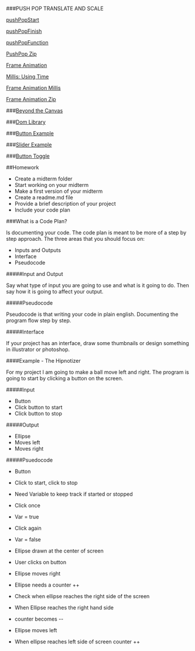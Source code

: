 ###PUSH POP TRANSLATE AND SCALE

[pushPopStart](https://github.com/zevenrodriguez/CIM540-640/blob/master/examples/p5Examples/week7/pushPopStart/sketch.js)

[pushPopFinish](https://github.com/zevenrodriguez/CIM540-640/blob/master/examples/p5Examples/week7/pushPopFinish/sketch.js)

[pushPopFunction](https://github.com/zevenrodriguez/CIM540-640/blob/master/examples/p5Examples/week7/pushPopFunction/sketch.js)

[PushPop Zip](https://github.com/zevenrodriguez/CIM540-640/blob/master/examples/p5Examples/week7/pushPopStart.zip)


[Frame Animation](https://github.com/zevenrodriguez/CIM540-640/blob/master/examples/p5Examples/week7/frameAnimation/sketch.js)

[Millis: Using Time](https://github.com/zevenrodriguez/CIM540-640/blob/master/examples/p5Examples/week7/millis/sketch.js)

[Frame Animation Millis](https://github.com/zevenrodriguez/CIM540-640/blob/master/examples/p5Examples/week7/frameMillis/sketch.js)


[Frame Animation Zip](https://github.com/zevenrodriguez/CIM540-640/blob/master/examples/p5Examples/week7/frameAnimation.zip)


###[Beyond the Canvas](https://github.com/processing/p5.js/wiki/Beyond-the-canvas)

###[Dom Library](http://p5js.org/reference/#/libraries/p5.dom)

###[Button Example](https://github.com/zevenrodriguez/CIM540-640/blob/master/examples/p5Examples/week7/buttonExample/sketch.js)

###[Slider Example](https://github.com/zevenrodriguez/CIM540-640/blob/master/examples/p5Examples/week7/sliderExample/sketch.js)

###[Button Toggle](https://github.com/zevenrodriguez/CIM540-640/blob/master/examples/p5Examples/week7/buttonToggle/sketch.js)


##Homework

* Create a midterm folder
* Start working on your midterm
 * Make a first version of your midterm
* Create a readme.md file
 * Provide a brief description of your project
 * Include your code plan
 
###What is a Code Plan?

Is documenting your code. The code plan is meant to be more of a step by step approach. The three areas that you should focus on:

* Inputs and Outputs
* Interface
* Pseudocode

#####Input and Output

Say what type of input you are going to use and what is it going to do. Then say how it is going to affect your output.

#####Pseudocode

Pseudocode is that writing your code in plain english. Documenting the program flow step by step.

#####Interface

If your project has an interface, draw some thumbnails or design something in illustrator or photoshop.

####Example - The Hipnotizer

For my project I am going to make a ball move left and right. The program is going to start by clicking a button on the screen.

#####Input

* Button
 * Click button to start
 * Click button to stop

#####Output

* Ellipse
 * Moves left
  * Moves right
  
#####Psuedocode

* Button
 * Click to start, click to stop
  * Need Variable to keep track if started or stopped
 * Click once
  * Var = true
 * Click again
  * Var = false

* Ellipse drawn at the center of screen
* User clicks on button
* Ellipse moves right
 * Ellipse needs a counter ++
 * Check when ellipse reaches the right side of the screen
* When Ellipse reaches the right hand side
 * counter becomes --
* Ellipse moves left
* When ellipse reaches left side of screen counter ++

